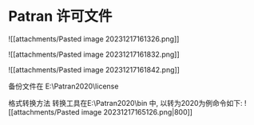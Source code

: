 
# Patran 许可文件

![[attachments/Pasted image 20231217161326.png]]

![[attachments/Pasted image 20231217161832.png]]

![[attachments/Pasted image 20231217161842.png]]



备份文件在
E:\Patran2020\license




格式转换方法
转换工具在E:\Patran2020\bin 中,  以转为2020为例命令如下: 
![[attachments/Pasted image 20231217165126.png|800]]

